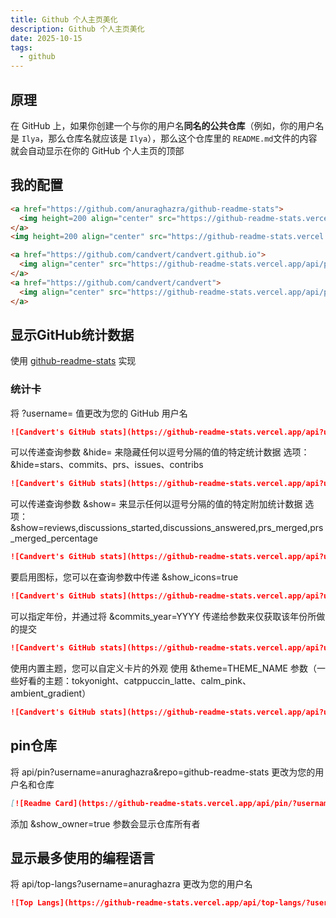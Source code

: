 ```yaml
---
title: Github 个人主页美化
description: Github 个人主页美化
date: 2025-10-15
tags:
  - github
---
```

## 原理
在 GitHub 上，如果你创建一个与你的用户名​**​同名的公共仓库​**​（例如，你的用户名是 `Ilya`，那么仓库名就应该是 `Ilya`），那么这个仓库里的 `README.md`文件的内容就会自动显示在你的 GitHub 个人主页的顶部
## 我的配置
```md
<a href="https://github.com/anuraghazra/github-readme-stats">
  <img height=200 align="center" src="https://github-readme-stats.vercel.app/api?username=candvert&show_icons=true&theme=tokyonight" />
</a>
<img height=200 align="center" src="https://github-readme-stats.vercel.app/api/top-langs/?username=candvert&layout=compact&langs_count=8&card_width=320&theme=tokyonight" />

<a href="https://github.com/candvert/candvert.github.io">
  <img align="center" src="https://github-readme-stats.vercel.app/api/pin/?username=candvert&repo=candvert.github.io" />
</a>
<a href="https://github.com/candvert/candvert">
  <img align="center" src="https://github-readme-stats.vercel.app/api/pin/?username=candvert&repo=candvert" />
</a>
```
## 显示GitHub统计数据
使用 [github-readme-stats](https://github.com/anuraghazra/github-readme-stats) 实现
### 统计卡
将 ?username= 值更改为您的 GitHub 用户名
```md
![Candvert's GitHub stats](https://github-readme-stats.vercel.app/api?username=tokyonight)
```
可以传递查询参数 &hide= 来隐藏任何以逗号分隔的值的特定统计数据
选项：&hide=stars、commits、prs、issues、contribs
```md
![Candvert's GitHub stats](https://github-readme-stats.vercel.app/api?username=candvert&hide=contribs,prs)
```
可以传递查询参数 &show= 来显示任何以逗号分隔的值的特定附加统计数据
选项：&show=reviews,discussions_started,discussions_answered,prs_merged,prs_merged_percentage
```md
![Candvert's GitHub stats](https://github-readme-stats.vercel.app/api?username=candvert&show=reviews,discussions_started,discussions_answered,prs_merged,prs_merged_percentage)
```
要启用图标，您可以在查询参数中传递 &show_icons=true
```md
![Candvert's GitHub stats](https://github-readme-stats.vercel.app/api?username=candvert&show_icons=true)
```
可以指定年份，并通过将 &commits_year=YYYY 传递给参数来仅获取该年份所做的提交
```md
![Candvert's GitHub stats](https://github-readme-stats.vercel.app/api?username=candvert&commits_year=2025)
```
使用内置主题，您可以自定义卡片的外观
使用 &theme=THEME_NAME 参数（一些好看的主题：tokyonight、catppuccin_latte、calm_pink、ambient_gradient）
```md
![Candvert's GitHub stats](https://github-readme-stats.vercel.app/api?username=candvert&show_icons=true&theme=tokyonight)
```
## pin仓库
将 api/pin?username=anuraghazra&repo=github-readme-stats 更改为您的用户名和仓库
```md
[![Readme Card](https://github-readme-stats.vercel.app/api/pin/?username=candvert&repo=candvert.github.io)](https://github.com/candvert/candvert.github.io)
```
添加 &show_owner=true 参数会显示仓库所有者
## 显示最多使用的编程语言
将 api/top-langs?username=anuraghazra 更改为您的用户名
```md
![Top Langs](https://github-readme-stats.vercel.app/api/top-langs/?username=candvert)
```